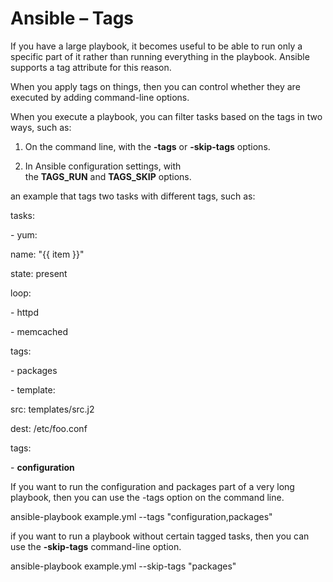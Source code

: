 Ansible – Tags
==============

If you have a large playbook, it becomes useful to be able to run only a
specific part of it rather than running everything in the playbook. Ansible
supports a tag attribute for this reason.

When you apply tags on things, then you can control whether they are executed by
adding command-line options.

When you execute a playbook, you can filter tasks based on the tags in two ways,
such as:

1.  On the command line, with the **-tags** or **-skip-tags** options.

2.  In Ansible configuration settings, with
    the **TAGS_RUN** and **TAGS_SKIP** options.

an example that tags two tasks with different tags, such as:

tasks:

\- yum:

name: "{{ item }}"

state: present

loop:

\- httpd

\- memcached

tags:

\- packages

\- template:

src: templates/src.j2

dest: /etc/foo.conf

tags:

\- **configuration**

If you want to run the configuration and packages part of a very long playbook,
then you can use the -tags option on the command line.

ansible-playbook example.yml --tags "configuration,packages"

if you want to run a playbook without certain tagged tasks, then you can use
the **-skip-tags** command-line option.

ansible-playbook example.yml --skip-tags "packages"  

